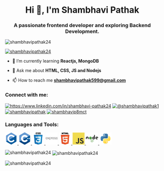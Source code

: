 <h1 align="center">Hi 👋, I'm Shambhavi Pathak</h1>
<h3 align="center">A passionate frontend developer and exploring Backend Development.</h3>

<p align="left"> <img src="https://komarev.com/ghpvc/?username=shambhavipathak24&label=Profile%20views&color=0e75b6&style=flat" alt="shambhavipathak24" /> </p>

<p align="left"> <a href="https://github.com/ryo-ma/github-profile-trophy"><img src="https://github-profile-trophy.vercel.app/?username=shambhavipathak24" alt="shambhavipathak24" /></a> </p>

- 🌱 I’m currently learning **Reactjs, MongoDB**

- 💬 Ask me about **HTML, CSS, JS and Nodejs**

- 📫 How to reach me **shambhavipathak599@gmail.com**

<h3 align="left">Connect with me:</h3>
<p align="left">
<a href="https://linkedin.com/in/https://www.linkedin.com/in/shambhavi-pathak24" target="blank"><img align="center" src="https://raw.githubusercontent.com/rahuldkjain/github-profile-readme-generator/master/src/images/icons/Social/linked-in-alt.svg" alt="https://www.linkedin.com/in/shambhavi-pathak24" height="30" width="40" /></a>
<a href="https://www.hackerrank.com/@shambhavipathak1" target="blank"><img align="center" src="https://raw.githubusercontent.com/rahuldkjain/github-profile-readme-generator/master/src/images/icons/Social/hackerrank.svg" alt="@shambhavipathak1" height="30" width="40" /></a>
<a href="https://www.leetcode.com/shambhavipathak" target="blank"><img align="center" src="https://raw.githubusercontent.com/rahuldkjain/github-profile-readme-generator/master/src/images/icons/Social/leet-code.svg" alt="shambhavipathak" height="30" width="40" /></a>
<a href="https://auth.geeksforgeeks.org/user/shambhavip8mct" target="blank"><img align="center" src="https://raw.githubusercontent.com/rahuldkjain/github-profile-readme-generator/master/src/images/icons/Social/geeks-for-geeks.svg" alt="shambhavip8mct" height="30" width="40" /></a>
</p>

<h3 align="left">Languages and Tools:</h3>
<p align="left"> <a href="https://www.cprogramming.com/" target="_blank" rel="noreferrer"> <img src="https://raw.githubusercontent.com/devicons/devicon/master/icons/c/c-original.svg" alt="c" width="40" height="40"/> </a> <a href="https://www.w3schools.com/cpp/" target="_blank" rel="noreferrer"> <img src="https://raw.githubusercontent.com/devicons/devicon/master/icons/cplusplus/cplusplus-original.svg" alt="cplusplus" width="40" height="40"/> </a> <a href="https://www.w3schools.com/css/" target="_blank" rel="noreferrer"> <img src="https://raw.githubusercontent.com/devicons/devicon/master/icons/css3/css3-original-wordmark.svg" alt="css3" width="40" height="40"/> </a> <a href="https://expressjs.com" target="_blank" rel="noreferrer"> <img src="https://raw.githubusercontent.com/devicons/devicon/master/icons/express/express-original-wordmark.svg" alt="express" width="40" height="40"/> </a> <a href="https://www.w3.org/html/" target="_blank" rel="noreferrer"> <img src="https://raw.githubusercontent.com/devicons/devicon/master/icons/html5/html5-original-wordmark.svg" alt="html5" width="40" height="40"/> </a> <a href="https://developer.mozilla.org/en-US/docs/Web/JavaScript" target="_blank" rel="noreferrer"> <img src="https://raw.githubusercontent.com/devicons/devicon/master/icons/javascript/javascript-original.svg" alt="javascript" width="40" height="40"/> </a> <a href="https://nodejs.org" target="_blank" rel="noreferrer"> <img src="https://raw.githubusercontent.com/devicons/devicon/master/icons/nodejs/nodejs-original-wordmark.svg" alt="nodejs" width="40" height="40"/> </a> <a href="https://www.python.org" target="_blank" rel="noreferrer"> <img src="https://raw.githubusercontent.com/devicons/devicon/master/icons/python/python-original.svg" alt="python" width="40" height="40"/> </a> </p>

<p><img align="left" src="https://github-readme-stats.vercel.app/api/top-langs?username=shambhavipathak24&show_icons=true&locale=en&layout=compact" alt="shambhavipathak24" /></p>

<p>&nbsp;<img align="center" src="https://github-readme-stats.vercel.app/api?username=shambhavipathak24&show_icons=true&locale=en" alt="shambhavipathak24" /></p>

<p><img align="center" src="https://github-readme-streak-stats.herokuapp.com/?user=shambhavipathak24&" alt="shambhavipathak24" /></p>
